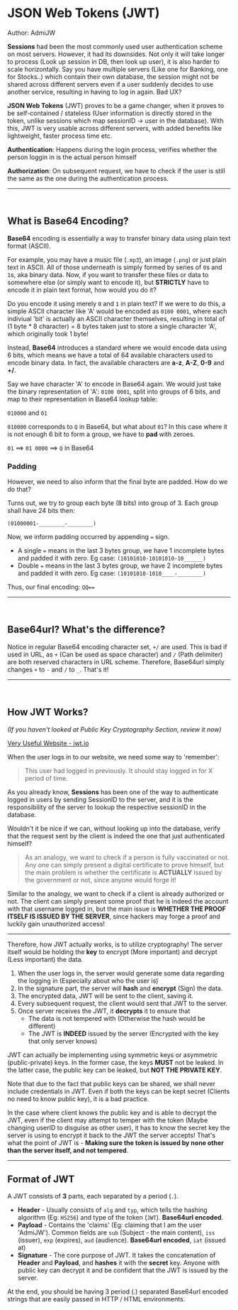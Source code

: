# JSON Web Tokens (JWT)

Author: AdmiJW

__Sessions__ had been the most commonly used user authentication scheme on most servers. However, it had its downsides. Not only it will take longer to process (Look up session in DB, then look up user), it is also harder to scale horizontally. Say you have multiple servers (Like one for Banking, one for Stocks..) which contain their own database, the session might not be shared across different servers even if a user suddenly decides to use another service, resulting in having to log in again. Bad UX?

__JSON Web Tokens__ (JWT) proves to be a game changer, when it proves to be self-contained / stateless (User information is directly stored in the token, unlike sessions which map sessionID -> user in the database). With this, JWT is very usable across different servers, with added benefits like lightweight, faster process time etc.

__Authentication__: Happens during the login process, verifies whether the person loggin in is the actual person himself

__Authorization__: On subsequent request, we have to check if the user is still the same as the one during the authentication process.

---

<br>

## What is Base64 Encoding?

__Base64__ encoding is essentially a way to transfer binary data using plain text format (ASCII). 

For example, you may have a music file (`.mp3`), an image (`.png`) or just plain text in ASCII. All of those underneath is simply formed by series of `0`s and `1`s, aka binary data. Now, if you want to transfer these files or data to somewhere else (or simply want to encode it), but __STRICTLY__ have to encode it in plain text format, how would you do it?

Do you encode it using merely `0` and `1` in plain text? If we were to do this, a simple ASCII character like 'A' would be encoded as `0100 0001`, where each indiviual 'bit' is actually an ASCII character themselves, resulting in total of (1 byte * 8 character) = 8 bytes taken just to store a single character 'A', which originally took 1 byte! 

Instead, __Base64__ introduces a standard where we would encode data using 6 bits, which means we have a total of 64 available characters used to encode binary data. In fact, the available characters are __a-z__, __A-Z__, __0-9__ and __+/__. 

Say we have character 'A' to encode in Base64 again. We would just take the binary representation of 'A': `0100 0001`, split into groups of 6 bits, and map to their representation in Base64 lookup table:

`010000` and `01`

`010000` corresponds to `Q` in Base64, but what about `01`? In this case where it is not enough 6 bit to form a group, we have to __pad__ with zeroes.

`01` ==> `01 0000` ==> `Q` in Base64

### __Padding__

However, we need to also inform that the final byte are padded. How do we do that?

Turns out, we try to group each byte (8 bits) into group of 3. Each group shall have 24 bits then:

`(01000001-________-________)`

Now, we inform padding occurred by appending `=` sign.

* A single `=` means in the last 3 bytes group, we have 1 incomplete bytes and padded it with zero. Eg case: `(10101010-10101010-10______)`
* Double `=` means in the last 3 bytes group, we have 2 incomplete bytes and padded it with zero. Eg case: `(10101010-1010____-________)`

Thus, our final encoding: `QQ==`

---

<br>

## Base64url? What's the difference?

Notice in regular Base64 encoding character set, `+/` are used. This is bad if used in URL, as `+` (Can be used as space character) and `/` (Path delimiter) are both reserved characters in URL scheme. Therefore, Base64url simply changes `+` to `-` and `/` to `_`. That's it!


---

<br>

## How JWT Works?

*(If you haven't looked at Public Key Cryptography Section, review it now)*

[Very Useful Website - jwt.io](jwt.io)

When the user logs in to our website, we need some way to 'remember':

> This user had logged in previously. It should stay logged in for X period of time.

As you already know, __Sessions__ has been one of the way to authenticate logged in users by sending SessionID to the server, and it is the responsibility of the server to lookup the respective sessionID in the database.

Wouldn't it be nice if we can, without looking up into the database, verify that the request sent by the client is indeed the one that just authenticated himself? 

> As an analogy, we want to check if a person is fully vaccinated or not. Any one can simply present a digital certificate to prove himself, but the main problem is whether the certificate is __ACTUALLY__ issued by the government or not, since anyone would forge it!

Similar to the analogy, we want to check if a client is already authorized or not. The client can simply present some proof that he is indeed the account with that username logged in, but the main issue is __WHETHER THE PROOF ITSELF IS ISSUED BY THE SERVER__, since hackers may forge a proof and luckily gain unauthorized access!

---

Therefore, how JWT actually works, is to utilize cryptography! The server itself would be holding the __key__ to encrypt (More important) and decrypt (Less important) the data. 

1. When the user logs in, the server would generate some data regarding the logging in (Especially about who the user is)
1. In the signature part, the server will __hash__ and __encrypt__ (Sign) the data.
1. The encrypted data, JWT will be sent to the client, saving it.
1. Every subsequent request, the client would sent that JWT to the server.
1. Once server receives the JWT, it __decrypts__ it to ensure that
    * The data is not tempered with (Otherwise the hash would be different)
    * The JWT is __INDEED__ issued by the server (Encrypted with the key that only server knows)

JWT can actually be implementing using symmetric keys or asymmetric (public-private) keys. In the former case, the keys __MUST__ not be leaked. In the latter case, the public key can be leaked, but __NOT THE PRIVATE KEY__.

Note that due to the fact that public keys can be shared, we shall never include credentials in JWT. Even if both the keys can be kept secret (Clients no need to know public key), it is a bad practice.

In the case where client knows the public key and is able to decrypt the JWT, even if the client may attempt to temper with the token (Maybe changing userID to disguise as other user), it has to know the secret key the server is using to encrypt it back to the JWT the server accepts! That's what the point of JWT is - __Making sure the token is issued by none other than the server itself, and not tempered__.

---

## Format of JWT

A JWT consists of __3__ parts, each separated by a period (`.`).

* __Header__ - Usually consists of `alg` and `typ`, which tells the hashing algorithm (Eg: `HS256`) and type of the token (`JWT`). __Base64url encoded__.
* __Payload__ - Contains the 'claims' (Eg: claiming that I am the user 'AdmiJW'). Common fields are `sub` (Subject - the main content), `iss` (issuer), `exp` (expires), `aud` (audience). __Base64url encoded__, `iat` (issued at)
* __Signature__ - The core purpose of JWT. It takes the concatenation of __Header__ and __Payload__, and __hashes__ it with the __secret__ key. Anyone with public key can decrypt it and be confident that the JWT is issued by the server.

At the end, you should be having 3 period (.) separated Base64url encoded strings that are easily passed in HTTP / HTML environments.